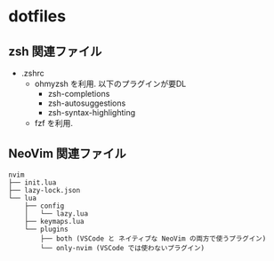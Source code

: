 # dotfiles

## zsh 関連ファイル
- .zshrc
  - ohmyzsh を利用. 以下のプラグインが要DL
    - zsh-completions
    - zsh-autosuggestions
    - zsh-syntax-highlighting
  - fzf を利用.

## NeoVim 関連ファイル

```
nvim
├── init.lua 
├── lazy-lock.json
└── lua
    ├── config
    │   └── lazy.lua
    ├── keymaps.lua
    └── plugins
        ├── both (VSCode と ネイティブな NeoVim の両方で使うプラグイン)
        └── only-nvim (VSCode では使わないプラグイン)
``` 